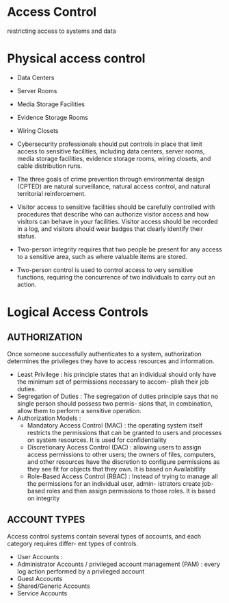 # Access Control
restricting access to systems and data

# Physical access control
- Data Centers
- Server Rooms
- Media Storage Facilities
- Evidence Storage Rooms
- Wiring Closets

- Cybersecurity professionals should put controls in place that limit access to sensitive facilities, including data centers, server rooms, media storage facilities, evidence storage rooms, wiring closets, and cable distribution runs.
- The three goals of crime prevention through environmental design (CPTED) are natural surveillance, natural access control, and natural territorial reinforcement.
- Visitor access to sensitive facilities should be carefully controlled with procedures that describe who can authorize visitor access and how visitors can behave in your facilities. Visitor access should be recorded in a log, and visitors should wear badges that clearly identify their status.
- Two-person integrity requires that two people be present for any access to a sensitive area, such as where valuable items are stored. 
- Two-person control is used to control access to very sensitive functions, requiring the concurrence of two individuals to carry out an action.

# Logical Access Controls

## AUTHORIZATION
Once someone successfully authenticates to a system, authorization determines the privileges they have to access resources and information.

- Least Privilege : his principle states that an individual should only have the minimum set of permissions necessary to accom- plish their job duties.
- Segregation of Duties : The segregation of duties principle says that no single person should possess two permis- sions that, in combination, allow them to perform a sensitive operation.
- Authorization Models : 
    - Mandatory Access Control (MAC) : the operating system itself restricts the permissions that can be granted to users and processes on system resources. 
    It is used for confidentiality
    - Discretionary Access Control (DAC) : allowing users to assign access permissions to other users; the owners of files, computers, and other resources have the discretion to configure permissions as they see fit for objects that they own. 
    It is based on Availabitlity
    - Role-Based Access Control (RBAC) : Instead of trying to manage all the permissions for an individual user, admin- istrators create job-based roles and then assign permissions to those roles.
    It is based on integrity

## ACCOUNT TYPES
Access control systems contain several types of accounts, and each category requires differ- ent types of controls.
- User Accounts : 
- Administrator Accounts / privileged account management (PAM) : every log action performed by a privileged account 
- Guest Accounts
- Shared/Generic Accounts
- Service Accounts



